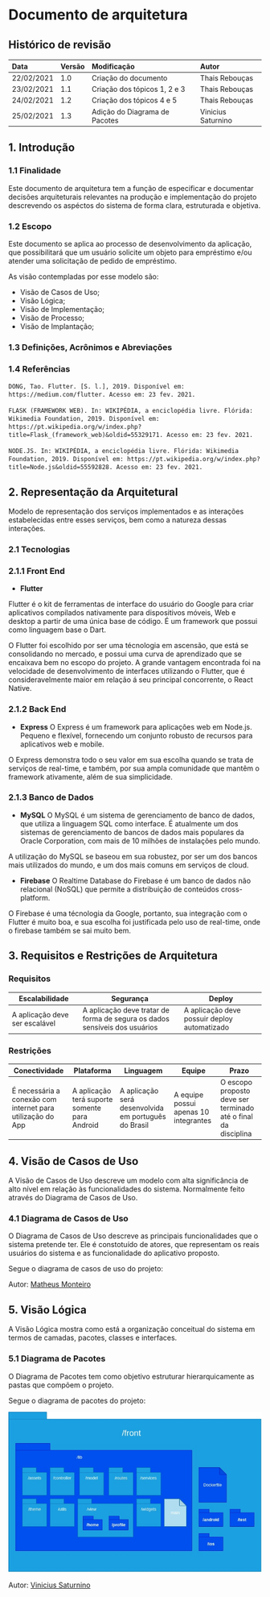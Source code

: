 # Documento de arquitetura

## Histórico de revisão
| Data   | Versão | Modificação  | Autor  |
| :- | :- | :- | :- |
| 22/02/2021 | 1.0 | Criação do documento | Thais Rebouças |
| 23/02/2021 | 1.1 | Criação dos tópicos 1, 2 e 3 | Thais Rebouças |
| 24/02/2021 | 1.2 | Criação dos tópicos 4 e 5 | Thais Rebouças |
| 25/02/2021 | 1.3 | Adição do Diagrama de Pacotes | Vinicius Saturnino |


## 1. Introdução

### 1.1 Finalidade
Este documento de arquitetura tem a função de especificar e documentar decisões arquiteturais relevantes na produção e implementação do projeto descrevendo os aspéctos do sistema de forma clara, estruturada e objetiva.

### 1.2 Escopo
Este documento se aplica ao processo de desenvolvimento da aplicação, que possibilitará que um usuário solicite um objeto para empréstimo e/ou atender uma solicitação de pedido de empréstimo.

As visão contempladas por esse modelo são:

* Visão de Casos de Uso;
* Visão Lógica;
* Visão de Implementação;
* Visão de Processo;
* Visão de Implantação;

### 1.3 Definições, Acrônimos e Abreviações



### 1.4 Referências
    DONG, Tao. Flutter. [S. l.], 2019. Disponível em: https://medium.com/flutter. Acesso em: 23 fev. 2021.

    FLASK (FRAMEWORK WEB). In: WIKIPÉDIA, a enciclopédia livre. Flórida: Wikimedia Foundation, 2019. Disponível em: https://pt.wikipedia.org/w/index.php?title=Flask_(framework_web)&oldid=55329171. Acesso em: 23 fev. 2021.

    NODE.JS. In: WIKIPÉDIA, a enciclopédia livre. Flórida: Wikimedia Foundation, 2019. Disponível em: https://pt.wikipedia.org/w/index.php?title=Node.js&oldid=55592828. Acesso em: 23 fev. 2021.


## 2. Representação da Arquitetural
Modelo de representação dos serviços implementados e as interações estabelecidas entre esses serviços, bem como a natureza dessas interações.

### 2.1 Tecnologias
### 2.1.1 Front End
* **Flutter**

Flutter é o kit de ferramentas de interface do usuário do Google para criar aplicativos compilados nativamente para dispositivos móveis, Web e desktop a partir de uma única base de código. É um framework que possui como linguagem base o Dart.

O Flutter foi escolhido por ser uma técnologia em ascensão, que está se consolidando no mercado, e possui uma curva de aprendizado que se encaixava bem no escopo do projeto. A grande vantagem encontrada foi na velocidade de desenvolvimento de interfaces utilizando o Flutter, que é consideravelmente maior em relação á seu principal concorrente, o React Native.

### 2.1.2 Back End
* **Express**
O Express é um framework para aplicações web em Node.js. Pequeno e flexível, fornecendo um conjunto robusto de recursos para aplicativos web e mobile.

O Express demonstra todo o seu valor em sua escolha quando se trata de serviços de real-time, e também, por sua ampla comunidade que mantêm o framework ativamente, além de sua simplicidade.

### 2.1.3 Banco de Dados
* **MySQL**
O MySQL é um sistema de gerenciamento de banco de dados, que utiliza a linguagem SQL como interface. É atualmente um dos sistemas de gerenciamento de bancos de dados mais populares da Oracle Corporation, com mais de 10 milhões de instalações pelo mundo.

A utilização do MySQL se baseou em sua robustez, por ser um dos bancos mais utilizados do mundo, e um dos mais comuns em serviços de cloud.

* **Firebase**
O Realtime Database do Firebase é um banco de dados não relacional (NoSQL) que permite a distribuição de conteúdos cross-platform.

O Firebase é uma técnologia da Google, portanto, sua integração com o Flutter é muito boa, e sua escolha foi justificada pelo uso de real-time, onde o firebase também se sai muito bem.


## 3. Requisitos e Restrições de Arquitetura
### Requisitos

| Escalabilidade | Segurança | Deploy |
| -------------- | --------- | ------ |
| A aplicação deve ser escalável | A aplicação deve tratar de forma de segura os dados sensíveis dos usuários | A aplicação deve possuir deploy automatizado | 

### Restrições
	
| Conectividade | Plataforma | Linguagem | Equipe | Prazo |
| ------------- | ---------- | --------- | ------ | ----- |
| É necessária a conexão com internet para utilização do App | A aplicação terá suporte somente para Android | A aplicação será desenvolvida em português do Brasil | A equipe possui apenas 10 integrantes | O escopo proposto deve ser terminado até o final da disciplina |


## 4. Visão de Casos de Uso
A Visão de Casos de Uso descreve um modelo com alta significância de alto nível em relação às funcionalidades do sistema. Normalmente feito através do Diagrama de Casos de Uso.

### 4.1 Diagrama de Casos de Uso
O Diagrama de Casos de Uso descreve as principais funcionalidades que o sistema pretende ter. Ele é constotuído de atores, que representam os reais usuários do sistema e as funcionalidade do aplicativo proposto.

Segue o diagrama de casos de uso do projeto:

Autor: [Matheus Monteiro](https://github.com/matheusyanmonteiro)

## 5. Visão Lógica
A Visão Lógica mostra como está a organização conceitual do sistema em termos de camadas, pacotes, classes e interfaces.

### 5.1 Diagrama de Pacotes
O Diagrama de Pacotes tem como objetivo estruturar hierarquicamente as pastas que compõem o projeto.

Segue o diagrama de pacotes do projeto:

![](../assets/img/doc-arquitetura/diagrama-pacotes.jpg)

Autor: [Vinicius Saturnino](https://github.com/viniciussaturnino)


